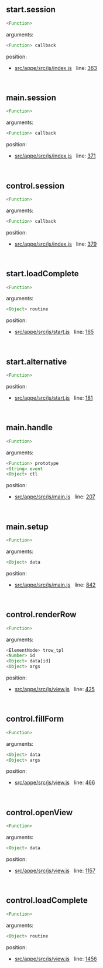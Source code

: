 

## start.session


```js
<Function>
```

arguments: 
```js
<Function> callback
```

position: 
- [src/appe/src/js/index.js](https://github.com/loltgt/appe/blob/master/src/appe/src/js/index.js)   line: [363](https://github.com/loltgt/appe/blob/master/src/appe/src/js/index.js#L363)


 


## main.session


```js
<Function>
```

arguments: 
```js
<Function> callback
```

position: 
- [src/appe/src/js/index.js](https://github.com/loltgt/appe/blob/master/src/appe/src/js/index.js)   line: [371](https://github.com/loltgt/appe/blob/master/src/appe/src/js/index.js#L371)


 


## control.session


```js
<Function>
```

arguments: 
```js
<Function> callback
```

position: 
- [src/appe/src/js/index.js](https://github.com/loltgt/appe/blob/master/src/appe/src/js/index.js)   line: [379](https://github.com/loltgt/appe/blob/master/src/appe/src/js/index.js#L379)


 


## start.loadComplete


```js
<Function>
```

arguments: 
```js
<Object> routine
```

position: 
- [src/appe/src/js/start.js](https://github.com/loltgt/appe/blob/master/src/appe/src/js/start.js)   line: [165](https://github.com/loltgt/appe/blob/master/src/appe/src/js/start.js#L165)


 


## start.alternative


```js
<Function>
```

position: 
- [src/appe/src/js/start.js](https://github.com/loltgt/appe/blob/master/src/appe/src/js/start.js)   line: [181](https://github.com/loltgt/appe/blob/master/src/appe/src/js/start.js#L181)


 


## main.handle


```js
<Function>
```

arguments: 
```js
<Function> prototype
<String> event
<Object> ctl
```

position: 
- [src/appe/src/js/main.js](https://github.com/loltgt/appe/blob/master/src/appe/src/js/main.js)   line: [207](https://github.com/loltgt/appe/blob/master/src/appe/src/js/main.js#L207)


 


## main.setup


```js
<Function>
```

arguments: 
```js
<Object> data
```

position: 
- [src/appe/src/js/main.js](https://github.com/loltgt/appe/blob/master/src/appe/src/js/main.js)   line: [842](https://github.com/loltgt/appe/blob/master/src/appe/src/js/main.js#L842)


 


## control.renderRow


```js
<Function>
```

arguments: 
```js
<ElementNode> trow_tpl
<Number> id
<Object> data[id]
<Object> args
```

position: 
- [src/appe/src/js/view.js](https://github.com/loltgt/appe/blob/master/src/appe/src/js/view.js)   line: [425](https://github.com/loltgt/appe/blob/master/src/appe/src/js/view.js#L425)


 


## control.fillForm


```js
<Function>
```

arguments: 
```js
<Object> data
<Object> args
```

position: 
- [src/appe/src/js/view.js](https://github.com/loltgt/appe/blob/master/src/appe/src/js/view.js)   line: [466](https://github.com/loltgt/appe/blob/master/src/appe/src/js/view.js#L466)


 


## control.openView


```js
<Function>
```

arguments: 
```js
<Object> data
```

position: 
- [src/appe/src/js/view.js](https://github.com/loltgt/appe/blob/master/src/appe/src/js/view.js)   line: [1157](https://github.com/loltgt/appe/blob/master/src/appe/src/js/view.js#L1157)


 


## control.loadComplete


```js
<Function>
```

arguments: 
```js
<Object> routine
```

position: 
- [src/appe/src/js/view.js](https://github.com/loltgt/appe/blob/master/src/appe/src/js/view.js)   line: [1456](https://github.com/loltgt/appe/blob/master/src/appe/src/js/view.js#L1456)


 


